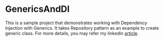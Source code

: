 # GenericsAndDI
This is a sample project that demonstrates working with Dependency Injection with Generics. It takes Repository pattern as an example to create generic class. For more details, you may refer my linkedin [article](https://www.linkedin.com/pulse/dependency-injection-generics-repository-pattern-use-case-amit-dubay).
